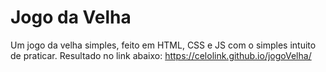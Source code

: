 # Jogo da Velha

Um jogo da velha simples, feito em HTML, CSS e JS com o simples intuito de praticar.
Resultado no link abaixo:
https://celolink.github.io/jogoVelha/
